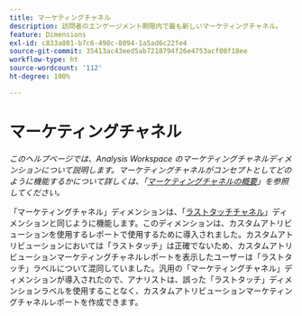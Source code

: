 ```yaml
---
title: マーケティングチャネル
description: 訪問者のエンゲージメント期限内で最も新しいマーケティングチャネル。
feature: Dimensions
exl-id: c833a801-b7c6-498c-8094-1a5ad6c22fe4
source-git-commit: 35413ac43eed5ab7218794f26e4753acf08f18ee
workflow-type: ht
source-wordcount: '112'
ht-degree: 100%

---
```


# マーケティングチャネル

*このヘルプページでは、Analysis Workspace のマーケティングチャネルディメンションについて説明します。マーケティングチャネルがコンセプトとしてどのように機能するかについて詳しくは、「[マーケティングチャネルの概要](../c-marketing-channels/c-getting-started-mchannel.md)」を参照してください。*

「マーケティングチャネル」ディメンションは、「[ラストタッチチャネル](last-touch-channel.md)」ディメンションと同じように機能します。このディメンションは、カスタムアトリビューションを使用するレポートで使用するために導入されました。カスタムアトリビューションにおいては「ラストタッチ」は正確でないため、カスタムアトリビューションマーケティングチャネルレポートを表示したユーザーは「ラストタッチ」ラベルについて混同していました。汎用の「マーケティングチャネル」ディメンションが導入されたので、アナリストは、誤った「ラストタッチ」ディメンションラベルを使用することなく、カスタムアトリビューションマーケティングチャネルレポートを作成できます。
